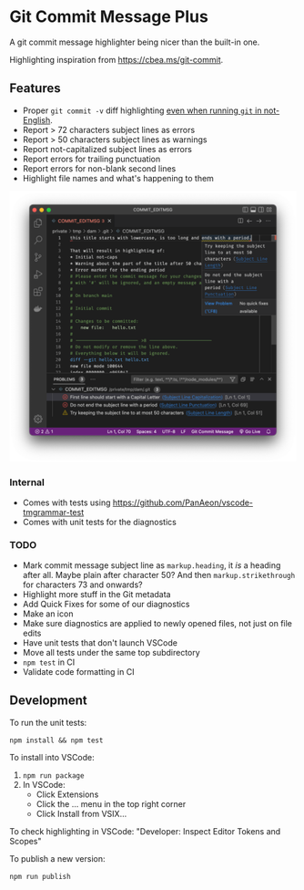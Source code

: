 # Git Commit Message Plus

A git commit message highlighter being nicer than the built-in one.

Highlighting inspiration from <https://cbea.ms/git-commit>.

## Features

- Proper `git commit -v` diff highlighting [even when running `git` in
  not-English](https://github.com/textmate/git.tmbundle/issues/60).
- Report > 72 characters subject lines as errors
- Report > 50 characters subject lines as warnings
- Report not-capitalized subject lines as errors
- Report errors for trailing punctuation
- Report errors for non-blank second lines
- Highlight file names and what's happening to them

<!-- FIXME: Add an animated demo here! -->

![Highlighted Git commit message](images/screenshot.png)

### Internal

- Comes with tests using <https://github.com/PanAeon/vscode-tmgrammar-test>
- Comes with unit tests for the diagnostics

### TODO

- Mark commit message subject line as `markup.heading`, it _is_ a heading after
  all. Maybe plain after character 50? And then `markup.strikethrough` for
  characters 73 and onwards?
- Highlight more stuff in the Git metadata
- Add Quick Fixes for some of our diagnostics
- Make an icon
- Make sure diagnostics are applied to newly opened files, not just on file
  edits
- Have unit tests that don't launch VSCode
- Move all tests under the same top subdirectory
- `npm test` in CI
- Validate code formatting in CI

## Development

To run the unit tests:

```
npm install && npm test
```

To install into VSCode:

1. `npm run package`
1. In VSCode:
   - Click Extensions
   - Click the ... menu in the top right corner
   - Click Install from VSIX...

To check highlighting in VSCode: "Developer: Inspect Editor Tokens and Scopes"

To publish a new version:

```
npm run publish
```


[git-rebase]: https://github.com/microsoft/vscode/blob/b5aa3e0a3d3cdac2c44c022182ca2f238949a444/extensions/git-base/package.json#L60-L73